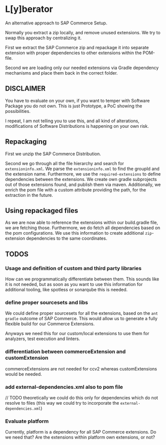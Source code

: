 # L[y]berator

An alternative approach to SAP Commerce Setup.

Normally you extract a zip locally, and remove unused extensions.
We try to swap this approach by centralizing it.

First we extract the SAP Commerce zip and repackage it into separate extension with proper dependencies to other extensions within the POM-file.

Second we are loading only our needed extensions via Gradle dependency mechanisms and place them back in the correct folder.

## DISCLAIMER

You have to evaluate on your own, if you want to temper with Software Package you do not own.
This is just Prototype, a PoC showing the possibilities.

I repeat, I am not telling you to use this, and all kind of alterations, modifications of Software Distributions is happening on your own risk.

## Repackaging

First we unzip the SAP Commerce Distribution.

Second we go through all the file hierarchy and search for `extensioninfo.xml`.
We parse the `extensioninfo.xml` to find the groupId and the extension name.
Furthermore, we use the `required-extensions` to define dependencies between the extensions.
We create own gradle subprojects out of those extensions found, and publish them via maven.
Additionally, we enrich the pom file with a custom attribute providing the path, for the extraction in the future.

## Using repackaged files

As we are now able to reference the extensions within our build.gradle file, we are fetching those.
Furthermore, we do fetch all dependencies based on the pom configurations.
We use this information to create additional `zip`-extension dependencies to the same coordinates.

## TODOS

### Usage and definition of custom and third party libraries

How can we programmatically differentiate between them. 
This sounds like it is not needed, but as soon as you want to use this information for additional tooling, like spotless or sonarqube this is needed.

### define proper sourcesets and libs

We could define proper sourcesets for all the extensions, based on the `ant gradle` outcome of SAP Commerce.
This would allow us to generate a fully flexible build for our Commerce Extensions.

Anyways we need this for our custom/local extensions to use them for analyzers, test execution and linters.

### differentiation between commerceExtension and customExtension

commerceExtensions are not needed for ccv2 whereas customExtensions would be needed.

### add external-dependencies.xml also to pom file

// TODO theoretically we could do this only for dependencies which do not resolve to files (this way we could try to incorporate the `external-dependencies.xml`)

### Evaluate platform

Currently, platform is a dependency for all SAP Commerce extensions.
Do we need that?
Are the extensions within platform own extensions, or not?
